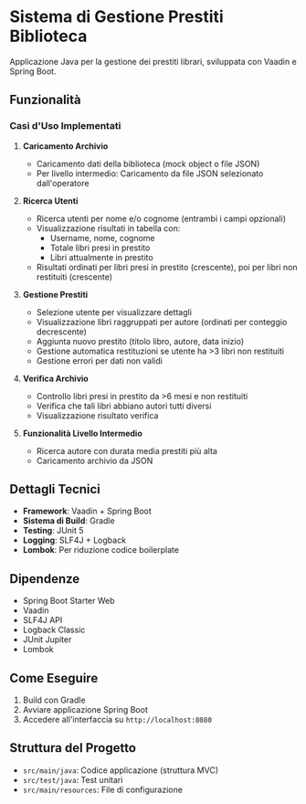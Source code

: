 # Sistema di Gestione Prestiti Biblioteca

Applicazione Java per la gestione dei prestiti librari, sviluppata con Vaadin e Spring Boot.

## Funzionalità

### Casi d'Uso Implementati

1. **Caricamento Archivio**
   - Caricamento dati della biblioteca (mock object o file JSON)
   - Per livello intermedio: Caricamento da file JSON selezionato dall'operatore

2. **Ricerca Utenti**
   - Ricerca utenti per nome e/o cognome (entrambi i campi opzionali)
   - Visualizzazione risultati in tabella con:
     - Username, nome, cognome
     - Totale libri presi in prestito
     - Libri attualmente in prestito
   - Risultati ordinati per libri presi in prestito (crescente), poi per libri non restituiti (crescente)

3. **Gestione Prestiti**
   - Selezione utente per visualizzare dettagli
   - Visualizzazione libri raggruppati per autore (ordinati per conteggio decrescente)
   - Aggiunta nuovo prestito (titolo libro, autore, data inizio)
   - Gestione automatica restituzioni se utente ha >3 libri non restituiti
   - Gestione errori per dati non validi

4. **Verifica Archivio**
   - Controllo libri presi in prestito da >6 mesi e non restituiti
   - Verifica che tali libri abbiano autori tutti diversi
   - Visualizzazione risultato verifica

5. **Funzionalità Livello Intermedio**
   - Ricerca autore con durata media prestiti più alta
   - Caricamento archivio da JSON

## Dettagli Tecnici

- **Framework**: Vaadin + Spring Boot
- **Sistema di Build**: Gradle
- **Testing**: JUnit 5
- **Logging**: SLF4J + Logback
- **Lombok**: Per riduzione codice boilerplate

## Dipendenze

- Spring Boot Starter Web
- Vaadin
- SLF4J API
- Logback Classic
- JUnit Jupiter
- Lombok

## Come Eseguire

1. Build con Gradle
2. Avviare applicazione Spring Boot
3. Accedere all'interfaccia su `http://localhost:8080`

## Struttura del Progetto

- `src/main/java`: Codice applicazione (struttura MVC)
- `src/test/java`: Test unitari
- `src/main/resources`: File di configurazione
